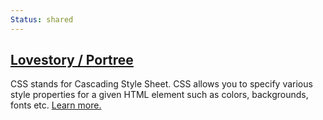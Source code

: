 ```yaml
---
Status: shared
---
```

<div class="card">
    <div class="card-header" id="headingThree" data-toggle="collapse" href="#collapseThree">
        <h2 class="mb-0">
            <a class="btn btn-link collapsed" data-toggle="collapse" href="#collapseThree" role="button"
                aria-expanded="false" aria-controls="collapseThree">
                Lovestory / Portree
            </a>
        </h2>
    </div>
    <div id="collapseThree" class="collapse" aria-labelledby="headingThree" data-parent="#myAccordion">
        <div class="card-body">
            <p>CSS stands for Cascading Style Sheet. CSS allows you to specify various style properties for a given
                HTML element such as colors, backgrounds, fonts etc. <a
                    href="https://www.tutorialrepublic.com/css-tutorial/" target="_blank">Learn more.</a></p>
        </div>
    </div>
</div>